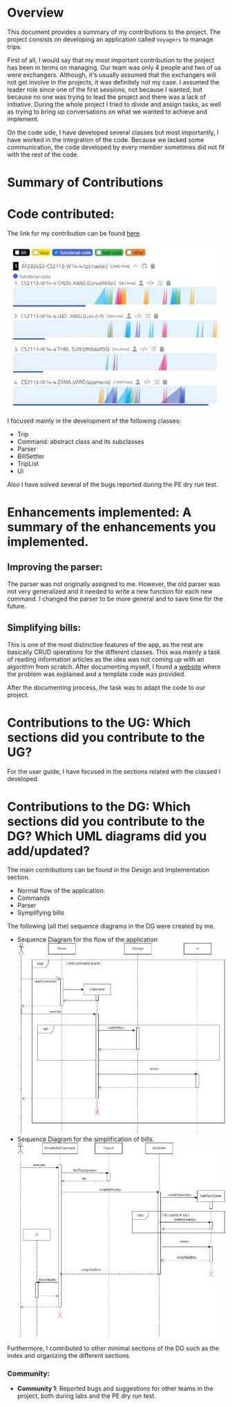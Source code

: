 # Overview

This document provides a summary of my contributions to the project. The project consists on developing an application called `Voyagers` to manage trips.

First of all, I would say that my most important contribution to the project has been in terms on managing. 
Our team was only 4 people and two of us were exchangers. Although, it's usually assumed that the exchangers will not
get involve in the projects, it was definitely not my case. I assumed the leader role since one of the first sessions, not because I wanted, but because no one was trying to lead the project and there was a lack of initiative.
During the whole project I tried to divide and assign tasks, as well as trying to bring up conversations on what we wanted to achieve and implement.

On the code side, I have developed several classes but most importantly, I have worked in the integration of the code. Because we lacked some communication, the code developed by every member sometimes did not fit with the rest of the code. 



# Summary of Contributions

# Code contributed: 

The link for my contribution can be found [here](https://nus-cs2113-ay2324s2.github.io/tp-dashboard/?search=azamanis&breakdown=true&sort=groupTitle%20dsc&sortWithin=title&since=2024-02-23&timeframe=commit&mergegroup=&groupSelect=groupByRepos&checkedFileTypes=docs~functional-code~test-code~others).

![Contributions](../others/code_statistics.png)

I focused mainly in the development of the following classes:

- Trip
- Command: abstract class and its subclasses
- Parser
- BillSettler
- TripList
- Ui

Also I have solved several of the bugs reported during the PE dry run test.

# Enhancements implemented: A summary of the enhancements you implemented.

## Improving the parser: 
The parser was not originally assigned to me. However, the old parser was not very generalized and it 
needed to write a new function for each new command. I changed the parser to be more general and to save time for the future.

## Simplifying bills:
This is one of the most distinctive features of the app, as the rest are basically CRUD operations for the different classes.
This was mainly a task of reading information articles as the idea was not coming up with an algorithm from scratch.
After documenting myself, I found a [website](https://medium.com/@mithunmk93/algorithm-behind-splitwises-debt-simplification-feature-8ac485e97688) where the problem was explained and a template code was provided.

After the documenting process, the task was to adapt the code to our project.

# Contributions to the UG: Which sections did you contribute to the UG?

For the user guide, I have focused in the sections related with the classed I developed.


# Contributions to the DG: Which sections did you contribute to the DG? Which UML diagrams did you add/updated?

The main contributions can be found in the Design and Implementation section.
- Normal flow of the application.
- Commands
- Parser
- Symplifying bills

The following (all the) sequence diagrams in the DG were created by me.

- Sequence Diagram for the flow of the application
![Sequence Diagram](../diagrams/seq_diagram_flow.png)
- Sequence Diagram for the simplification of bills.
![Sequence Diagram](../diagrams/diag_simplify_bills_2.png)

Furthermore, I contributed to other minimal sections of the DG such as the index and organizing the different sections.

### Community:
- **Community 1**: Reported bugs and suggestions for other teams in the project, both during labs and the PE dry run test.
